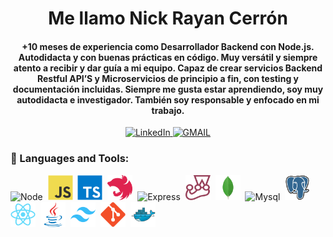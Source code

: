 <div id="header" align="center">
	<h1 align="center">Me llamo Nick Rayan Cerrón</h1>
	<h4 align="center">+10 meses de experiencia como Desarrollador Backend con Node.js. Autodidacta y con buenas prácticas en código. Muy versátil y siempre atento a recibir y dar guía a mi equipo. Capaz de crear servicios Backend Restful API’S y Microservicios de principio a fin, con testing y documentación incluidas. 
Siempre me gusta estar aprendiendo, soy muy autodidacta e investigador. También soy responsable y enfocado en mi trabajo.
	</h4>
</div>
<div id="badges" align="center">
	<a href="https://www.linkedin.com/in/nick-rayan-cerron/" Target="_blank" >
	<img src="https://img.shields.io/badge/LinkedIn-0077B5?style=for-the-badge&logo=linkedin&logoColor=white" alt="LinkedIn" />
	</a>
	<a href="mailto:nickcerron@gmail.com" Target="_blank" >
	<img src="https://img.shields.io/badge/Gmail-D14836?style=for-the-badge&logo=gmail&logoColor=white" alt="GMAIL" />
	</a>
</div>
<div align="left">
	<h3>🔨 Languages and Tools:</h3>
	<div>
    <img src="https://static.airpair.com/img/software/node.js.icon.png" title="Node"alt="Node" width="40" height="40"/>&nbsp;
		<img src="https://github.com/devicons/devicon/blob/master/icons/javascript/javascript-original.svg" title="JavaScript" alt="JavaScript" width="40" height="40"/>&nbsp;
		<img src="https://github.com/devicons/devicon/blob/master/icons/typescript/typescript-original.svg" title="Typescript" alt="Typescript" width="40" height="40"/>&nbsp;
    <img src="https://github.com/devicons/devicon/blob/master/icons/nestjs/nestjs-plain.svg" title="NestJS" alt="NestJS" width="40" height="40"/>&nbsp;
    <img src="https://assets.website-files.com/61ca3f775a79ec5f87fcf937/6202fcdee5ee8636a145a41b_1234.png" title="Express"alt="Express" width="40" height="40"/>&nbsp;
    <img src="https://github.com/devicons/devicon/blob/master/icons/jest/jest-plain.svg" title="Jest"alt="Jest" width="40" height="40"/>&nbsp;
    <img src="https://github.com/devicons/devicon/blob/master/icons/mongodb/mongodb-original.svg" title="Mongo"alt="Mongo" width="40" height="40"/>&nbsp;
    <img src="https://bobcares.com/wp-content/uploads/2022/06/mysql.png" title="Mysql" alt="Mysql" width="40" height="40"/>&nbsp;
    <img src="https://github.com/devicons/devicon/blob/master/icons/postgresql/postgresql-original.svg" title="Postgresql" alt="Postgresql" width="40" height="40"/>&nbsp;
		<img src="https://github.com/devicons/devicon/blob/master/icons/react/react-original.svg" title="React" alt="React" width="40" height="40"/>&nbsp;
		<img src="https://github.com/devicons/devicon/blob/master/icons/java/java-original.svg" title="Java"alt="Java" width="40" height="40"/>&nbsp;
    <img src="https://github.com/devicons/devicon/blob/master/icons/tailwindcss/tailwindcss-plain.svg" title="HTML5" alt="HTML" width="40" height="40"/>&nbsp;
    <img src="https://github.com/devicons/devicon/blob/master/icons/git/git-original.svg" title="Git" alt="Git" width="40" height="40"/>&nbsp;
    <img src="https://github.com/devicons/devicon/blob/master/icons/docker/docker-original.svg" title="Docker" alt="Docker" width="40" height="40"/>&nbsp;
	</div>
</div>

